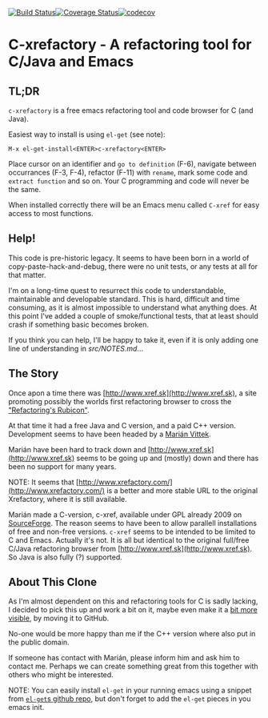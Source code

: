 [![Build Status](https://travis-ci.org/thoni56/c-xrefactory.svg?branch=master)](https://travis-ci.org/thoni56/c-xrefactory)[![Coverage Status](https://coveralls.io/repos/github/thoni56/c-xrefactory/badge.svg?branch=master)](https://coveralls.io/github/thoni56/c-xrefactory?branch=master)[![codecov](https://codecov.io/gh/TechnionYP5777/project-name/branch/master/graph/badge.svg)](https://codecov.io/gh/thoni56/c-xrefactory)
# C-xrefactory - A refactoring tool for C/Java and Emacs

## TL;DR

`c-xrefactory` is a free emacs refactoring tool and code browser for
C (and Java).

Easiest way to install is using `el-get` (see note):

    M-x el-get-install<ENTER>c-xrefactory<ENTER>

Place cursor on an identifier and `go to definition` (F-6), navigate
between occurrances (F-3, F-4), refactor (F-11) with `rename`, mark
some code and `extract function` and so on. Your C programming and
code will never be the same.

When installed correctly there will be an Emacs menu called `C-xref`
for easy access to most functions.

## Help!

This code is pre-historic legacy. It seems to have been born in a
world of copy-paste-hack-and-debug, there were no unit tests, or any
tests at all for that matter.

I'm on a long-time quest to resurrect this code to understandable,
maintainable and developable standard. This is hard, difficult and
time consuming, as it is almost impossible to understand what anything
does. At this point I've added a couple of smoke/functional tests,
that at least should crash if something basic becomes broken.

If you think you can help, I'll be happy to take it, even if it is
only adding one line of understanding in _src/NOTES.md_...


## The Story

Once apon a time there was [http://www.xref.sk](http://www.xref.sk), a
site promoting possibly the worlds first refactoring browser to cross
the ["Refactoring's
Rubicon"](http://martinfowler.com/articles/refactoringRubicon.html).

At that time it had a free Java and C version, and a paid C++
version. Development seems to have been headed by a [Marián
Vittek](http://dai.fmph.uniba.sk/w/Marian_Vittek/en).

Marián have been hard to track down and
[http://www.xref.sk](http://www.xref.sk) seems to be going up and
(mostly) down and there has been no support for many years.

NOTE: It seems that
[http://www.xrefactory.com/](http://www.xrefactory.com/) is a better
and more stable URL to the original Xrefactory, where it is still
available.

Marián made a C-version, c-xref, available under GPL already 2009 on
[SourceForge](http://sourceforge.net/projects/c-xref/). The reason
seems to have been to allow parallell installations of free and
non-free versions. `c-xref` seems to be intended to be limited to C
and Emacs. Actually it's not. It is all but identical to the original
full/free C/Java refactoring browser from
[http://www.xref.sk](http://www.xref.sk). So Java is also fully (?)
supported.

## About This Clone

As I'm almost dependent on this and refactoring tools for C is sadly
lacking, I decided to pick this up and work a bit on it, maybe even
make it a [bit more visible](http://sourceforge.net/projects/c-xref/),
by moving it to GitHub.

No-one would be more happy than me if the C++ version where also put
in the public domain.

If someone has contact with Marián, please inform him and ask him to
contact me. Perhaps we can create something great from this together
with others who might be interested.

NOTE: You can easily install `el-get` in your running emacs using a
snippet from [`el-get`s github
repo](https://github.com/dimitri/el-get), but don't forget to add the
`el-get` pieces in you emacs init.
